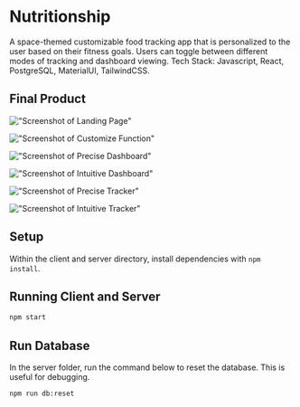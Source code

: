 # Nutritionship

A space-themed customizable food tracking app that is personalized to the user based on their fitness goals. Users can toggle between different modes of tracking and dashboard viewing. 
Tech Stack: Javascript, React, PostgreSQL, MaterialUI, TailwindCSS.

## Final Product

!["Screenshot of Landing Page"](https://github.com/robbiekthomas/food-tracking-app/blob/main/docs/landing.png)

!["Screenshot of Customize Function"](https://github.com/robbiekthomas/food-tracking-app/blob/main/docs/editavatar.png)

!["Screenshot of Precise Dashboard"](https://github.com/robbiekthomas/food-tracking-app/blob/main/docs/precisedash.png)

!["Screenshot of Intuitive Dashboard"](https://github.com/robbiekthomas/food-tracking-app/blob/main/docs/intuidash.png)

!["Screenshot of Precise Tracker"](https://github.com/robbiekthomas/food-tracking-app/blob/main/docs/precisetracker.png)

!["Screenshot of Intuitive Tracker"](https://github.com/robbiekthomas/food-tracking-app/blob/main/docs/intuitrack.png)






## Setup

Within the client and server directory, install dependencies with `npm install`.

## Running Client and Server

```sh
npm start
```

## Run Database
In the server folder, run the command below to reset the database. This is useful for debugging.
```
npm run db:reset
```


